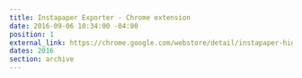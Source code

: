 ```yaml
---
title: Instapaper Exporter - Chrome extension
date: 2016-09-06 10:34:00 -04:00
position: 1
external_link: https://chrome.google.com/webstore/detail/instapaper-highlights-exp/oiklmlodhebcmaijgmheoafagfhbeohm
dates: 2016
section: archive
---
```


